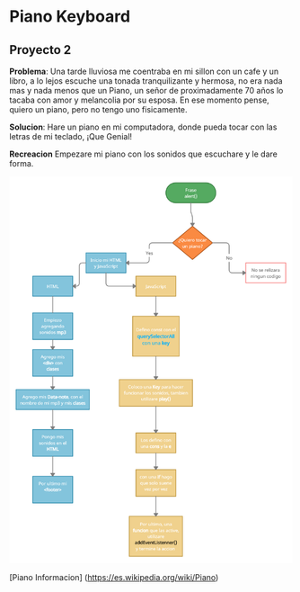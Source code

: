 # Piano Keyboard
## Proyecto 2

**Problema**: Una tarde lluviosa me coentraba en mi sillon con un cafe y un libro, a lo lejos escuche una tonada tranquilizante y hermosa, no era nada mas y nada menos que un Piano, un señor de proximadamente 70 años lo tacaba con amor y melancolia por su esposa. En ese momento pense, quiero un piano, pero no tengo uno fisicamente. 

**Solucion**: Hare un piano en mi computadora, donde pueda tocar con las letras de mi teclado, ¡Que Genial!

**Recreacion** Empezare mi piano con los sonidos que escuchare y le dare forma.

![Diagrama de Flujo](./assets/diagrama.jpg)


[Piano Informacion] (https://es.wikipedia.org/wiki/Piano)
